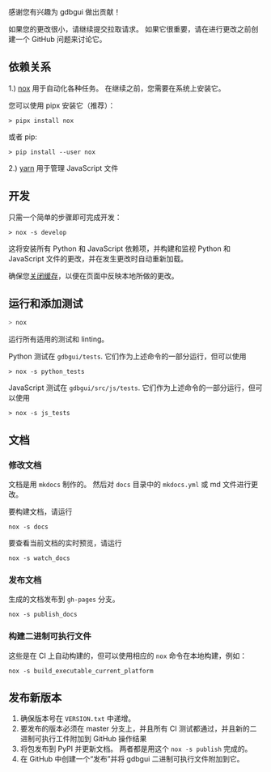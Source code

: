 感谢您有兴趣为 gdbgui 做出贡献！

如果您的更改很小，请继续提交拉取请求。 如果它很重要，请在进行更改之前创建一个 GitHub 问题来讨论它。

## 依赖关系

1.) [nox](https://github.com/theacodes/nox) 用于自动化各种任务。 在继续之前，您需要在系统上安装它。

您可以使用 pipx 安装它（推荐）：
```
> pipx install nox
```
或者 pip:
```
> pip install --user nox
```

2.) [yarn](https://yarnpkg.com/) 用于管理 JavaScript 文件

## 开发
只需一个简单的步骤即可完成开发：
```
> nox -s develop
```
这将安装所有 Python 和 JavaScript 依赖项，并构建和监视 Python 和 JavaScript 文件的更改，并在发生更改时自动重新加载。

确保您[关闭缓存](https://www.technipages.com/google-chrome-how-to-completely-disable-cache)，以便在页面中反映本地所做的更改。

## 运行和添加测试
```bash
> nox
```

运行所有适用的测试和 linting。

Python 测试在 `gdbgui/tests`. 它们作为上述命令的一部分运行，但可以使用
```
> nox -s python_tests
```

JavaScript 测试在 `gdbgui/src/js/tests`. 它们作为上述命令的一部分运行，但可以使用
```
> nox -s js_tests
```

## 文档

### 修改文档
文档是用 `mkdocs` 制作的。 然后对 `docs` 目录中的 `mkdocs.yml` 或 md 文件进行更改。

要构建文档，请运行
```
nox -s docs
```

要查看当前文档的实时预览，请运行
```
nox -s watch_docs
```

### 发布文档
生成的文档发布到 `gh-pages` 分支。
```
nox -s publish_docs
```

### 构建二进制可执行文件

这些是在 CI 上自动构建的，但可以使用相应的 `nox` 命令在本地构建，例如：

```
nox -s build_executable_current_platform
```

## 发布新版本
1. 确保版本号在 `VERSION.txt` 中递增。
1. 要发布的版本必须在 master 分支上，并且所有 CI 测试都通过，并且新的二进制可执行工件附加到 GitHub 操作结果
1. 将包发布到 PyPI 并更新文档。 两者都是用这个 `nox -s publish` 完成的。
1. 在 GitHub 中创建一个“发布”并将 gdbgui 二进制可执行文件附加到它。

